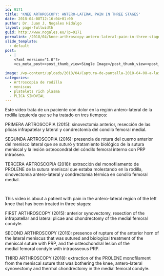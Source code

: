 ```yaml
---
id: 9171
title: 'KNEE ARTHROSCOPY: ANTERO-LATERAL PAIN IN THREE STAGES'
date: 2018-04-08T12:16:04+01:00
author: Dr. Juan J. Nogales Hidalgo
layout: page-fullwidth
guid: http://www.nogales.eu/?p=9171
permalink: /2018/04/knee-arthroscopy-antero-lateral-pain-in-three-stages/
slide_template:
  - default
post:
  - |
    <?xml version="1.0"?>
    <cs_meta_post><post_thumb_view>Single Image</post_thumb_view><post_featured_image_as_thumbnail/><post_thumb_audio/><post_thumb_video/><post_thumb_slider/><post_thumb_slider_type/><inside_post_thumb_view>Single Image</inside_post_thumb_view><inside_post_featured_image_as_thumbnail/><inside_post_thumb_audio/><inside_post_thumb_video/><inside_post_thumb_slider/><inside_post_thumb_slider_type/><post_social_sharing>on</post_social_sharing><post_author_info_show>on</post_author_info_show><post_tags_show>on</post_tags_show><post_attachment_show>on</post_attachment_show><page_title/><page_sub_title/><page_subheader_color/><page_subheader_font_color/><header_banner_style>default_header</header_banner_style><header_banner_image/><header_banner_flex_slider>blog</header_banner_flex_slider><custom_slider_id/><sidebar_layout><cs_layout/></sidebar_layout></cs_meta_post>
    
image: /wp-content/uploads/2018/04/Captura-de-pantalla-2018-04-08-a-las-12.01.20.png
categories:
  - Artroscopia de rodilla
  - meniscus
  - platelets rich plasma
  - PLICA SINOVIAL
---
```

Este video trata de un paciente con dolor en la región antero-lateral de la rodilla izquierda que se ha tratado en tres tiempos:

PRIMERA ARTROSCOPIA (2015): sinovectomía anterior, resección de las plicas infrapatelar y lateral y condrectomía del condilo femoral medial.

SEGUNDA ARTROSCOPIA (2016): presencia de rotura del cuerno anterior del menisco lateral que se suturó y tratamiento biológico de la sutura meniscal y la lesión osteocondral del cóndilo femoral interno con PRP intraóseo.

TERCERA ARTROSCOPIA (2018): extracción del monofilamento de PROLENE de la sutura meniscal que estaba molestando en la rodilla, sinovectomía antero-lateral y condrectomía térmica en condilo femoral medial.

&nbsp;

This video is about a patient with pain in the antero-lateral region of the left knee that has been treated in three stages:

FIRST ARTHROSCOPY (2015): anterior synovectomy, resection of the infrapatellar and lateral plicae and chondrectomy of the medial femoral condyle.

SECOND ARTHROSCOPY (2016): presence of rupture of the anterior horn of the lateral meniscus that was sutured and biological treatment of the meniscal suture with PRP, and the osteochondral lesion of the medial femoral condyle with intraosseous PRP.

THIRD ARTHROSCOPY (2018): extraction of the PROLENE monofilament from the meniscal suture that was bothering the knee, antero-lateral synovectomy and thermal chondrectomy in the medial femoral condyle.

&nbsp;



&nbsp;

&nbsp;

&nbsp;

&nbsp;

&nbsp;
